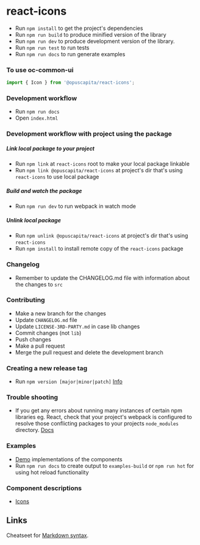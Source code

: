 # react-icons
* Run `npm install` to get the project's dependencies
* Run `npm run build` to produce minified version of the library
* Run `npm run dev` to produce development version of the library.
* Run `npm run test` to run tests
* Run `npm run docs` to run generate examples

### To use oc-common-ui
```javascript
import { Icon } from '@opuscapita/react-icons';
```
### Development workflow
* Run `npm run docs`
* Open `index.html`

### Development workflow with project using the package
##### Link local package to your project
* Run `npm link` at `react-icons` root to make your local package linkable
* Run `npm link @opuscapita/react-icons` at project's dir that's using `react-icons` to use local package
##### Build and watch the package
* Run `npm run dev` to run webpack in watch mode
##### Unlink local package
* Run `npm unlink @opuscapita/react-icons` at project's dir that's using `react-icons`
* Run `npm install` to install remote copy of the `react-icons` package

### Changelog
* Remember to update the CHANGELOG.md file with information about the changes to `src`

### Contributing
* Make a new branch for the changes
* Update `CHANGELOG.md` file
* Update `LICENSE-3RD-PARTY.md` in case lib changes
* Commit changes (not `lib`)
* Push changes
* Make a pull request
* Merge the pull request and delete the development branch

### Creating a new release tag
* Run `npm version [major|minor|patch]` [Info](https://docs.npmjs.com/cli/version)

### Trouble shooting
* If you get any errors about running many instances of certain npm libraries eg. React, check that your project's webpack is configured to resolve those conflicting packages to your projects `node_modules` directory. [Docs](https://webpack.github.io/docs/configuration.html#resolve-alias)

### Examples
* [Demo](https://opuscapita.github.io/react-icons) implementations of the components
* Run `npm run docs` to create output to `examples-build` or `npm run hot` for using hot reload functionality

### Component descriptions

- [Icons](./src/icons/README.md)

## Links

Cheatseet for [Markdown syntax](https://github.com/adam-p/markdown-here/wiki/Markdown-Cheatsheet).
